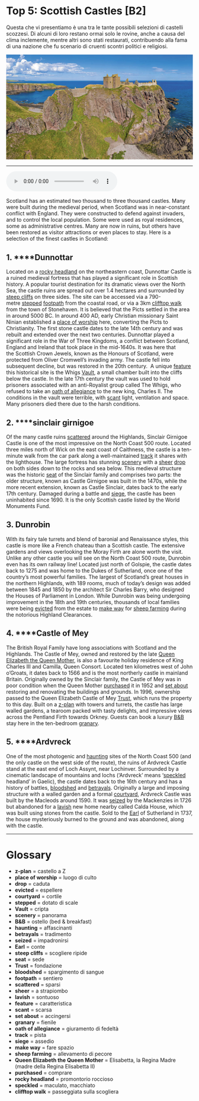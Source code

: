 # Top 5: Scottish Castles   [B2]

Questa che vi presentiamo è una tra le tante possibili selezioni di castelli scozzesi. Di alcuni di loro restano ormai solo le rovine, anche a causa del clima inclemente, mentre altri sono stati restaurati, contribuendo alla fama di una nazione che fu scenario di cruenti scontri politici e religiosi.

![](Top%205%20Scottish%20Castles.jpg)

--------------

<div>
<audio controls autoplay>
    <source src="https://raw.githubusercontent.com/dartie/knowledge-base/main/English/SpeakUp/2023-03/Top%205%20Scottish%20Castles.mp3" type="audio/mpeg">
</audio>
</div>


Scotland has an estimated two thousand to three thousand castles. Many were built during the medieval period, when Scotland was in near-constant conflict with England. They were constructed to defend against invaders, and to control the local population. Some were used as royal residences, some as administrative centres. Many are now in ruins, but others have been restored as visitor attractions or even places to stay. Here is a selection of the finest castles in Scotland:

## 1. ****Dunnottar
Located on a [rocky headland](## "promontorio roccioso") on the northeastern coast, Dunnottar Castle is a ruined medieval fortress that has played a significant role in Scottish history. A popular tourist destination for its dramatic views over the North Sea, the castle ruins are spread out over 1.4 hectares and surrounded by [steep cliffs](## "scogliere ripide") on three sides. The site can be accessed via a 790-metre [stepped](## "dotato di scale") [footpath](## "sentiero") from the coastal road, or via a 3km [clifftop walk](## "passeggiata sulla scogliera") from the town of Stonehaven.
It is believed that the Picts settled in the area in around 5000 BC. In around 400 AD, early Christian missionary Saint Ninian established a [place of worship](## "luogo di culto") here, converting the Picts to Christianity. The first stone castle dates to the late 14th century and was rebuilt and extended over the next two centuries. Dunnottar played a significant role in the War of Three Kingdoms, a conflict between Scotland, England and Ireland that took place in the mid-1640s. It was here that the Scottish Crown Jewels, known as the Honours of Scotland, were protected from Oliver Cromwell’s invading army. The castle fell into subsequent decline, but was restored in the 20th century. 
A unique [feature](## "caratteristica") this historical site is the Whigs [Vault](## "cripta"), a small chamber built into the cliffs below the castle. In the late 17th century the vault was used to hold prisoners associated with an anti-Royalist group called The Whigs, who refused to take an [oath of allegiance](## "giuramento di fedeltà") to the new king, Charles II. The conditions in the vault were terrible, with [scant](## "scarsa") light, ventilation and space. Many prisoners died there due to the harsh conditions.

## 2. ****sinclair girnigoe
Of the many castle ruins [scattered](## "sparsi") around the Highlands, Sinclair Girnigoe Castle is one of the most impressive on the North Coast 500 route. Located three miles north of Wick on the east coast of Caithness, the castle is a ten-minute walk from the car park along a well-maintained [track](## "pista") it shares with the lighthouse. The large fortress has stunning [scenery](## "panorama") with a [sheer](## "a strapiombo") [drop](## "caduta") on both sides down to the rocks and sea below. This medieval structure was the historic [seat](## "sede") of the Sinclair family and comprises two parts: the older structure, known as Castle Girnigoe was built in the 1470s, while the more recent extension, known as Castle Sinclair, dates back to the early 17th century. Damaged during a battle and [siege](## "assedio"), the castle has been uninhabited since 1690. It is the only Scottish castle listed by the World Monuments Fund.

## 3. Dunrobin
With its fairy tale turrets and blend of baronial and Renaissance styles, this castle is more like a French chateau than a Scottish castle. The extensive gardens and views overlooking the Moray Firth are alone worth the visit. Unlike any other castle you will see on the North Coast 500 route, Dunrobin even has its own railway line! Located just north of Golspie, the castle dates back to 1275 and was home to the Dukes of Sutherland, once one of the country’s most powerful families. The largest of Scotland’s great houses in the northern Highlands, with 189 rooms, much of today’s design was added between 1845 and 1850 by the architect Sir Charles Barry, who designed the Houses of Parliament in London. While Dunrobin was being undergoing improvement in the 18th and 19th centuries, thousands of local families were being [evicted](## "espellere") from the estate to [make way](## "fare spazio") for [sheep farming](## "allevamento di pecore") during the notorious Highland Clearances. 

## 4. ****Castle of Mey
The British Royal Family have long associations with Scotland and the Highlands. The Castle of Mey, owned and restored by the late [Queen Elizabeth the Queen Mother](## "Elisabetta, la Regina Madre (madre della Regina Elisabetta II)"), is also a favourite holiday residence of King Charles III and Camilla, Queen Consort. Located ten kilometres west of John o’Groats, it dates back to 1566 and is the most northerly castle in mainland Britain. Originally owned by the Sinclair family, the Castle of Mey was in poor condition when the Queen Mother [purchased](## "comprare") it in 1952 and [set about](## "accingersi") restoring and renovating the buildings and grounds. In 1996, ownership passed to the Queen Elizabeth Castle of Mey [Trust](## "fondazione"), which runs the property to this day. Built on a [z-plan](## "castello a Z") with towers and turrets, the castle has large walled gardens, a tearoom packed with tasty delights, and impressive views across the Pentland Firth towards Orkney. Guests can book a luxury [B&B](## "ostello (bed & breakfast)") stay here in the ten-bedroom [granary](## "fienile").

## 5. ****Ardvreck 
One of the most photogenic and [haunting](## "affascinanti") sites of the North Coast 500 (and the only castle on the west side of the route), the ruins of Ardvreck Castle stand at the east end of Loch Assynt, near Lochinver. Surrounded by a cinematic landscape of mountains and lochs (‘Ardvreck’ means ‘[speckled](## "maculato, macchiato") headland’ in Gaelic), the castle dates back to the 16th century and has a history of battles, [bloodshed](## "spargimento di sangue") and [betrayals](## "tradimento"). Originally a large and imposing structure with a walled garden and a formal [courtyard](## "cortile"), Ardvreck Castle was built by the Macleods around 1590. It was [seized](## "impadronirsi") by the Mackenzies in 1726 but abandoned for a [lavish](## "sontuoso") new home nearby called Calda House, which was built using stones from the castle. Sold to the [Earl](## "conte") of Sutherland in 1737, the house mysteriously burned to the ground and was abandoned, along with the castle.

--------------

<div style = "display:block; clear:both; page-break-after:always;"></div>

# Glossary
* **z-plan** = castello a Z
* **place of worship** = luogo di culto
* **drop** = caduta
* **evicted** = espellere
* **courtyard** = cortile
* **stepped** = dotato di scale
* **Vault** = cripta
* **scenery** = panorama
* **B&B** = ostello (bed & breakfast)
* **haunting** = affascinanti
* **betrayals** = tradimento
* **seized** = impadronirsi
* **Earl** = conte
* **steep cliffs** = scogliere ripide
* **seat** = sede
* **Trust** = fondazione
* **bloodshed** = spargimento di sangue
* **footpath** = sentiero
* **scattered** = sparsi
* **sheer** = a strapiombo
* **lavish** = sontuoso
* **feature** = caratteristica
* **scant** = scarsa
* **set about** = accingersi
* **granary** = fienile
* **oath of allegiance** = giuramento di fedeltà
* **track** = pista
* **siege** = assedio
* **make way** = fare spazio
* **sheep farming** = allevamento di pecore
* **Queen Elizabeth the Queen Mother** = Elisabetta, la Regina Madre (madre della Regina Elisabetta II)
* **purchased** = comprare
* **rocky headland** = promontorio roccioso
* **speckled** = maculato, macchiato
* **clifftop walk** = passeggiata sulla scogliera
